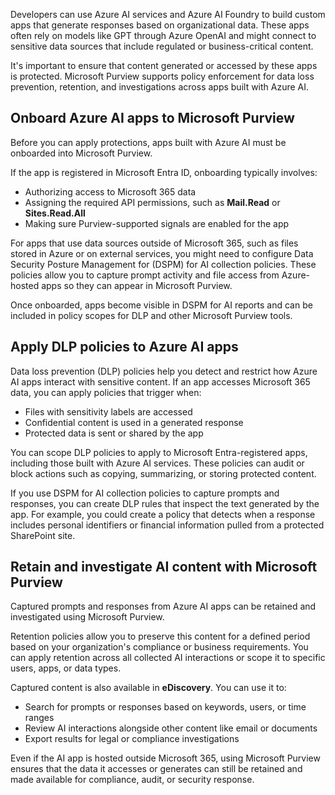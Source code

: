 Developers can use Azure AI services and Azure AI Foundry to build custom apps that generate responses based on organizational data. These apps often rely on models like GPT through Azure OpenAI and might connect to sensitive data sources that include regulated or business-critical content.

It's important to ensure that content generated or accessed by these apps is protected. Microsoft Purview supports policy enforcement for data loss prevention, retention, and investigations across apps built with Azure AI.

## Onboard Azure AI apps to Microsoft Purview

Before you can apply protections, apps built with Azure AI must be onboarded into Microsoft Purview.

If the app is registered in Microsoft Entra ID, onboarding typically involves:

- Authorizing access to Microsoft 365 data
- Assigning the required API permissions, such as **Mail.Read** or **Sites.Read.All**
- Making sure Purview-supported signals are enabled for the app

For apps that use data sources outside of Microsoft 365, such as files stored in Azure or on external services, you might need to configure Data Security Posture Management for (DSPM) for AI collection policies. These policies allow you to capture prompt activity and file access from Azure-hosted apps so they can appear in Microsoft Purview.

Once onboarded, apps become visible in DSPM for AI reports and can be included in policy scopes for DLP and other Microsoft Purview tools.

## Apply DLP policies to Azure AI apps

Data loss prevention (DLP) policies help you detect and restrict how Azure AI apps interact with sensitive content. If an app accesses Microsoft 365 data, you can apply policies that trigger when:

- Files with sensitivity labels are accessed
- Confidential content is used in a generated response
- Protected data is sent or shared by the app

You can scope DLP policies to apply to Microsoft Entra-registered apps, including those built with Azure AI services. These policies can audit or block actions such as copying, summarizing, or storing protected content.

If you use DSPM for AI collection policies to capture prompts and responses, you can create DLP rules that inspect the text generated by the app. For example, you could create a policy that detects when a response includes personal identifiers or financial information pulled from a protected SharePoint site.

## Retain and investigate AI content with Microsoft Purview

Captured prompts and responses from Azure AI apps can be retained and investigated using Microsoft Purview.

Retention policies allow you to preserve this content for a defined period based on your organization's compliance or business requirements. You can apply retention across all collected AI interactions or scope it to specific users, apps, or data types.

Captured content is also available in **eDiscovery**. You can use it to:

- Search for prompts or responses based on keywords, users, or time ranges
- Review AI interactions alongside other content like email or documents
- Export results for legal or compliance investigations

Even if the AI app is hosted outside Microsoft 365, using Microsoft Purview ensures that the data it accesses or generates can still be retained and made available for compliance, audit, or security response.
